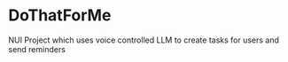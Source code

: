 # DoThatForMe
 NUI Project which uses voice controlled LLM to create tasks for users and send reminders
